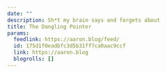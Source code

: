 ```yaml
---
date: ""
description: Sh*t my brain says and forgets about
title: The Dangling Pointer
params:
  feedlink: https://aaron.blog/feed/
  id: 175d1f0eadbfc3d5b31ff7ca0aac9ccf
  link: https://aaron.blog
  blogrolls: []
---
```

